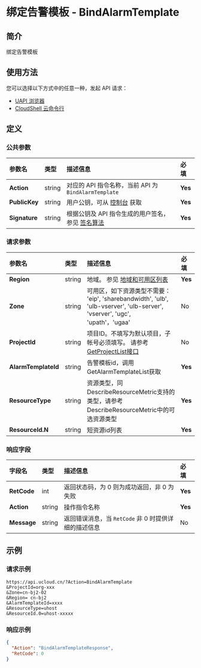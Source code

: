 # 绑定告警模板 - BindAlarmTemplate

## 简介

绑定告警模板






## 使用方法

您可以选择以下方式中的任意一种，发起 API 请求：
- [UAPI 浏览器](https://console.ucloud.cn/uapi/detail?id=BindAlarmTemplate)
- [CloudShell 云命令行](https://shell.ucloud.cn/)


## 定义

### 公共参数

| 参数名 | 类型 | 描述信息 | 必填 |
|:---|:---|:---|:---|
| **Action**     | string  | 对应的 API 指令名称，当前 API 为 `BindAlarmTemplate`                        | **Yes** |
| **PublicKey**  | string  | 用户公钥，可从 [控制台](https://console.ucloud.cn/uapi/apikey) 获取                                             | **Yes** |
| **Signature**  | string  | 根据公钥及 API 指令生成的用户签名，参见 [签名算法](api/summary/signature.md)  | **Yes** |

### 请求参数

| 参数名 | 类型 | 描述信息 | 必填 |
|:---|:---|:---|:---|
| **Region** | string | 地域。 参见 [地域和可用区列表](api/summary/regionlist) |**Yes**|
| **Zone** | string | 可用区，如下资源类型不需要：<br />'eip', 'sharebandwidth', 'ulb', 'ulb-vserver', 'ulb-server', 'vserver', 'ugc', 'upath'，'ugaa' |No|
| **ProjectId** | string | 项目ID。不填写为默认项目，子帐号必须填写。 请参考[GetProjectList接口](api/summary/get_project_list) |No|
| **AlarmTemplateId** | string | 告警模板id，调用GetAlarmTemplateList获取 |**Yes**|
| **ResourceType** | string | 资源类型，同DescribeResourceMetric支持的类型，请参考DescribeResourceMetric中的可选资源类型 |**Yes**|
| **ResourceId.N** | string | 短资源id列表 |**Yes**|

### 响应字段

| 字段名 | 类型 | 描述信息 | 必填 |
|:---|:---|:---|:---|
| **RetCode** | int | 返回状态码，为 0 则为成功返回，非 0 为失败 |**Yes**|
| **Action** | string | 操作指令名称 |**Yes**|
| **Message** | string | 返回错误消息，当 `RetCode` 非 0 时提供详细的描述信息 |No|




## 示例

### 请求示例
    
```
https://api.ucloud.cn/?Action=BindAlarmTemplate
&ProjectId=org-xxx
&Zone=cn-bj2-02
&Region= cn-bj2
&AlarmTemplateId=xxxx
&ResourceType=uhost
&ResourceId.0=uhost-xxxxx
```

### 响应示例
    
```json
{
  "Action": "BindAlarmTemplateResponse",
  "RetCode": 0
}
```





